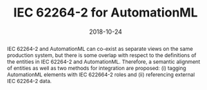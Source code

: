 ---
abstract: 'IEC 62264-2 and AutomationML can co-exist as separate views on the same
  production system, but there is some overlap with respect to the definitions of
  the entities in IEC 62264-2 and AutomationML. Therefore, a semantic alignment of
  entities as well as two methods for integration are proposed: (i) tagging AutomationML
  elements with IEC 622664-2 roles and (ii) referencing external IEC 62264-2 data.'
authors:
- Bernhard Wally
- Christian Huemer
- Alexandra Mazak
- Manuel Wimmer
date: '2018-10-24'
featured: false
links:
- name: Publik
  url: https://publik.tuwien.ac.at/showentry.php?ID=271511&lang=2
publication_types:
- '1'
publishDate: '2018-10-24'
title: IEC 62264-2 for AutomationML
url_pdf: ''
---